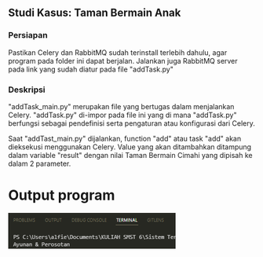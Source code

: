 ## Studi Kasus: Taman Bermain Anak

### Persiapan
Pastikan Celery dan RabbitMQ sudah terinstall terlebih dahulu, agar program pada folder ini dapat berjalan. Jalankan juga RabbitMQ server pada link yang sudah diatur pada file "addTask.py"

### Deskripsi
"addTask_main.py" merupakan file yang bertugas dalam menjalankan Celery. "addTask.py" di-impor pada file ini yang di mana "addTask.py" berfungsi sebagai pendefinisi serta pengaturan atau konfigurasi dari Celery.

Saat "addTast_main.py" dijalankan, function "add" atau task "add" akan dieksekusi menggunakan Celery. Value yang akan ditambahkan ditampung dalam variable "result" dengan nilai Taman Bermain Cimahi yang dipisah ke dalam 2 parameter.
  
# Output program
![image](output.png)
